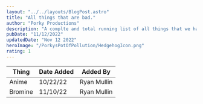 ```yaml
---
layout: "../../layouts/BlogPost.astro"
title: "All things that are bad."
author: "Porky Productions"
description: "A complte and total running list of all things that we hate"
pubDate: "11/12/2022"
updatedDate: "Nov 12 2022"
heroImage: "/PorkysPotOfPollution/HedgehogIcon.png"
rating: 1
---
```


| Thing        | Date Added|  Added By  |
|--------------|-----------|------------|
| Anime        | 10/22/22  |Ryan Mullin |
| Bromine      | 11/10/22  | Ryan Mullin       |